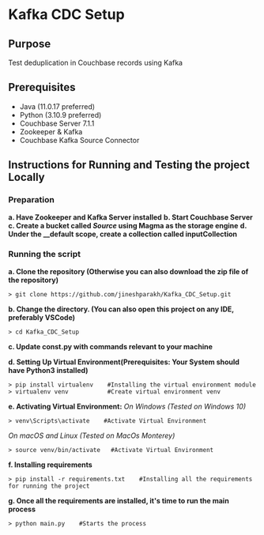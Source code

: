 # Kafka CDC Setup


## Purpose

Test deduplication in Couchbase records using Kafka

## Prerequisites

<ul>
    <li> Java (11.0.17 preferred)
    <li> Python (3.10.9 preferred)
    <li> Couchbase Server 7.1.1
    <li> Zookeeper & Kafka
    <li> Couchbase Kafka Source Connector
</ul>


## Instructions for Running and Testing the project Locally

### Preparation

**a. Have Zookeeper and Kafka Server installed**
**b. Start Couchbase Server**
**c. Create a bucket called *Source* using Magma as the storage engine**
**d. Under the __default scope, create a collection called inputCollection**

### Running the script
**a. Clone the repository (Otherwise you can also download the zip file of the repository)**
```
> git clone https://github.com/jineshparakh/Kafka_CDC_Setup.git
```

**b. Change the directory. (You can also open this project on any IDE, preferably VSCode)**

```
> cd Kafka_CDC_Setup
```

**c. Update const.py with commands relevant to your machine**


**d. Setting Up Virtual Environment(Prerequisites: Your System should have Python3 installed)**

```
> pip install virtualenv    #Installing the virtual environment module
> virtualenv venv           #Create virtual environment venv
```

**e. Activating Virtual Environment:**
*On Windows (Tested on Windows 10)*
```
> venv\Scripts\activate    #Activate Virtual Environment 
```
*On macOS  and Linux (Tested on MacOs Monterey)*
```
> source venv/bin/activate   #Activate Virtual Environment
```

**f. Installing requirements**
```
> pip install -r requirements.txt    #Installing all the requirements for running the project
```

**g. Once all the requirements are installed, it's time to run the main process**
```
> python main.py    #Starts the process
```